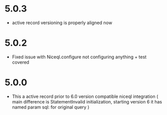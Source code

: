 # 5.0.3
* active record versioning is properly aligned now

# 5.0.2
* Fixed issue with Niceql.configure not configuring anything + test covered

# 5.0.0

* This a active record prior to 6.0 version compatible niceql integration 
  ( main difference is StatementInvalid initialization, starting version 6 it has named param sql: for original query ) 